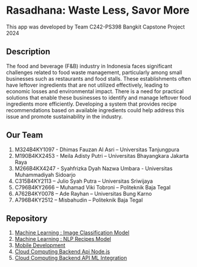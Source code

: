 # Rasadhana: Waste Less, Savor More

This app was developed by Team C242-PS398 Bangkit Capstone Project 2024

## Description

The food and beverage (F&B) industry in Indonesia faces significant challenges related to food waste management, particularly among small businesses such as restaurants and food stalls. These establishments often have leftover ingredients that are not utilized effectively, leading to economic losses and environmental impact. There is a need for practical solutions that enable these businesses to identify and manage leftover food ingredients more efficiently. Developing a system that provides recipe recommendations based on available ingredients could help address this issue and promote sustainability in the industry.

## Our Team

1. M324B4KY1097 - Dhimas Fauzan Al Asri – Universitas Tanjungpura
2. M190B4KX2453 - Meila Adisty Putri – Universitas Bhayangkara Jakarta Raya
3. M266B4KX4247 - Syahfrizka Dyah Nazwa Umbara - Universitas Muhammadiyah Sidoarjo
4. C315B4KY2113 – Julio Syah Putra  – Universitas Sriwijaya
5. C796B4KY2666 – Muhamad Viki Tobroni – Politeknik Baja Tegal
6. A762B4KY0078 – Ade Rayhan – Universitas Bung Karno
7. A796B4KY2512 – Misbahudin – Politeknik Baja Tegal


## Repository

1. [Machine Learning : Image Classification Model](https://github.com/Dhizu77/ImageMultiClassModel_RasaDhanaApp)
2. [Machine Learning : NLP Recipes Model](https://github.com/Nazwaumbara/nlp-resep) 
3. [Mobile Development](https://github.com/mizzcode/RasaDhana)
4. [Cloud Computing Backend Api Node.js](https://github.com/josptrra/be-rasadhana)
5. [Cloud Computing Backend API ML Integration](https://github.com/vikitobroni/api-ml-rasadhana)
